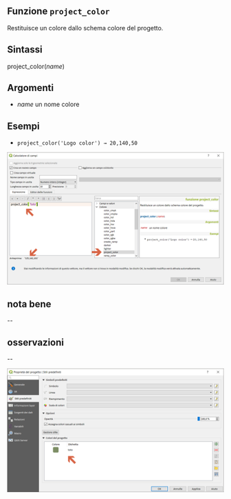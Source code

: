 ## Funzione `project_color`

Restituisce un colore dallo schema colore del progetto.

## Sintassi

project_color(_name_)

## Argomenti

* _name_ un nome colore

## Esempi

* `project_color('Logo color') → 20,140,50`

<img src="/img/colore/project_color/project_color1.png">

## nota bene

--

## osservazioni

--

<img src="/img/colore/project_color/project_color2.png">